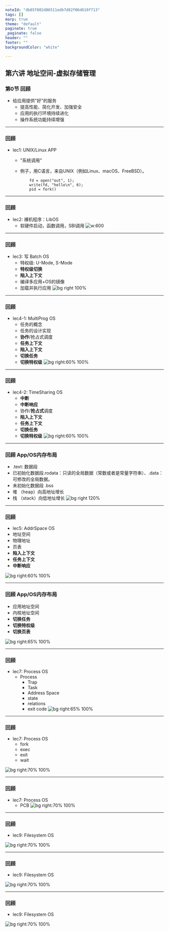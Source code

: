 ```yaml
---
noteId: "db85f802d86511edb7d82f06d610f713"
tags: []
marp: true
theme: "default"
paginate: true
_paginate: false
header: ""
footer: ""
backgroundColor: "white"

---
```


<!-- theme: gaia -->
<!-- _class: lead -->

## 第六讲 地址空间-虚拟存储管理

### 第0节 回顾
- 给应用提供"好"的服务
   - 提高性能、简化开发、加强安全
   - 应用的执行环境持续进化
   - 操作系统功能持续增强
---
### 回顾
- lec1: UNIX/Linux APP 

  - "系统调用"
  - 例子，用C语言，来自UNIX（例如Linux、macOS、FreeBSD）。

            fd = open("out", 1);
            write(fd, "hello\n", 6);
            pid = fork()


---
### 回顾
- lec2: 裸机程序：LibOS             
  - 软硬件启动，函数调用，SBI调用
![w:600](lec2/figs/os-as-lib.png)



---
### 回顾
- lec3: 写 Batch OS  
  - 特权级: U-Mode, S-Mode
  - **特权级切换**
  - **陷入上下文**
  - 编译多应用+OS的镜像
  - 加载并执行应用
![bg right 100%](lec3/figs/batch-os-detail.png)


---
### 回顾
- lec4-1: MultiProg OS  
   - 任务的概念
   - 任务的设计实现
   - **协作**/抢占式调度
   -  **任务上下文** 
   -  **陷入上下文**
   - **切换任务**
   - **切换特权级**
![bg right:60% 100%](lec4/figs/more-task-multiprog-os-detail.png) 

---
### 回顾
- lec4-2: TimeSharing OS  
   - **中断**
   - **中断响应**
   - 协作/**抢占式**调度
   -  **陷入上下文**
   -  **任务上下文** 
   - **切换任务**
   - **切换特权级**
![bg right:60% 100%](lec4/figs/time-task-multiprog-os-detail.png) 


---
### 回顾 App/OS内存布局
- .text: 数据段
- 已初始化数据段.rodata：只读的全局数据（常数或者是常量字符串）、.data：可修改的全局数据。
- 未初始化数据段 .bss
- 堆 （heap）向高地址增长
- 栈 （stack）向低地址增长
![bg right 120%](lec2/figs/memlayout.png)

---
### 回顾
- lec5: AddrSpace OS  
- 地址空间
- 物理地址
- 页表
-  **陷入上下文**
-  **任务上下文** 
-  **中断响应**

![bg right:60% 100%](lec5/figs/addr-space-os-detail.png) 



---
### 回顾 App/OS内存布局
- 应用地址空间
- 内核地址空间
- **切换任务**
- **切换特权级**
- **切换页表**
  


![bg right:65% 100%](lec5/figs/trampoline.png)


---
### 回顾
- lec7: Process OS  
  - Process
    - Trap
    - Task
    - Address Space
    - state
    - relations
    - exit code
![bg right:65% 100%](lec7/figs/process-os-detail.png) 

---
### 回顾
- lec7: Process OS  
  - fork
  - exec
  - exit
  - wait

![bg right:70% 100%](lec7/figs/fork-exec.png) 

---
### 回顾
- lec7: Process OS  
   - PCB 
![bg right:70% 100%](lec7/figs/process-os-key-structures.png)


---
### 回顾
- lec9: Filesystem OS  

![bg right:70% 100%](lec9/figs/fs-intro.png)

---
### 回顾
- lec9: Filesystem OS  

![bg right:70% 100%](lec9/figs/filesystem-os-detail.png)

---
### 回顾
- lec9: Filesystem OS
  
![bg right:70% 100%](lec9/figs/process-os-key-structures-file.png)


